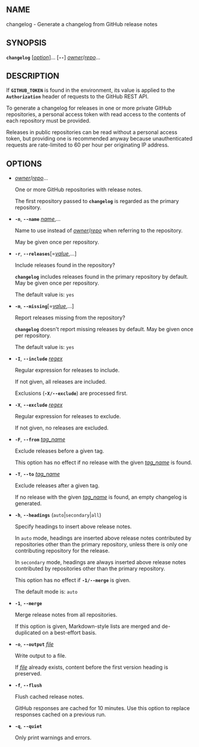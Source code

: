 ## NAME

changelog - Generate a changelog from GitHub release notes

## SYNOPSIS

**`changelog`** \[*<u>option</u>*]... \[**`--`**] *<u>owner</u>*/*<u>repo</u>*...

## DESCRIPTION

If **`GITHUB_TOKEN`** is found in the environment, its value is applied to the
**`Authorization`** header of requests to the GitHub REST API.

To generate a changelog for releases in one or more private GitHub
repositories, a personal access token with read access to the contents of
each repository must be provided.

Releases in public repositories can be read without a personal access token,
but providing one is recommended anyway because unauthenticated requests are
rate-limited to 60 per hour per originating IP address.

## OPTIONS

- *<u>owner</u>*/*<u>repo</u>*...

  One or more GitHub repositories with release notes.

  The first repository passed to **`changelog`** is regarded as the primary
  repository.

- **`-n`**, **`--name`** *<u>name</u>*,...

  Name to use instead of *<u>owner</u>*/*<u>repo</u>* when referring to the repository.

  May be given once per repository.

- **`-r`**, **`--releases`**\[=*<u>value</u>*,...]

  Include releases found in the repository?

  **`changelog`** includes releases found in the primary repository by default.
  May be given once per repository.

  The default value is: `yes`

- **`-m`**, **`--missing`**\[=*<u>value</u>*,...]

  Report releases missing from the repository?

  **`changelog`** doesn't report missing releases by default. May be given once
  per repository.

  The default value is: `yes`

- **`-I`**, **`--include`** *<u>regex</u>*

  Regular expression for releases to include.

  If not given, all releases are included.

  Exclusions (**`-X/--exclude`**) are processed first.

- **`-X`**, **`--exclude`** *<u>regex</u>*

  Regular expression for releases to exclude.

  If not given, no releases are excluded.

- **`-F`**, **`--from`** *<u>tag_name</u>*

  Exclude releases before a given tag.

  This option has no effect if no release with the given *<u>tag_name</u>* is found.

- **`-T`**, **`--to`** *<u>tag_name</u>*

  Exclude releases after a given tag.

  If no release with the given *<u>tag_name</u>* is found, an empty changelog is
  generated.

- **`-h`**, **`--headings`** (`auto`|`secondary`|`all`)

  Specify headings to insert above release notes.

  In `auto` mode, headings are inserted above release notes contributed by
  repositories other than the primary repository, unless there is only one
  contributing repository for the release.

  In `secondary` mode, headings are always inserted above release notes
  contributed by repositories other than the primary repository.

  This option has no effect if **`-1/--merge`** is given.

  The default mode is: `auto`

- **`-1`**, **`--merge`**

  Merge release notes from all repositories.

  If this option is given, Markdown-style lists are merged and de-duplicated
  on a best-effort basis.

- **`-o`**, **`--output`** *<u>file</u>*

  Write output to a file.

  If *<u>file</u>* already exists, content before the first version heading is
  preserved.

- **`-f`**, **`--flush`**

  Flush cached release notes.

  GitHub responses are cached for 10 minutes. Use this option to replace
  responses cached on a previous run.

- **`-q`**, **`--quiet`**

  Only print warnings and errors.
